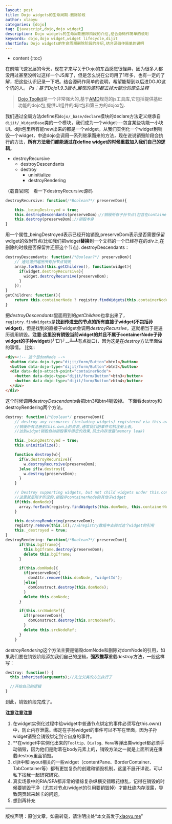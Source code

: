 ```yaml
---
layout: post
title: Dojo widgets的生命周期-删除阶段
author: xlaoyu
categories: [dojo]
tag: [javascript,dojo,dojo widget]
description: Dojo widgets的生命周期删除阶段的介绍,结合源码作简单的说明
keywords: dojo,dojo widget,widget lifecycle,dijit
shortinfo: Dojo widgets的生命周期删除阶段的介绍,结合源码作简单的说明
---
```


* content
{:toc}

在前端飞速发展的今天，现在才来写关于Dojo的东西感觉很怪异，因为很多人都没用过甚至没听过这样一个JS库了，但是怎么说在公司用了1年多，也有一定的了解，把这些认识记录一下吧。结合源码作简单的说明，希望能帮到以后进DOJO这个坑的人。
*Ps：基于Dojo1.9.3版本,展现的源码都去掉大部分的原生注释*



> [Dojo Toolkit](http://dojotoolkit.org/)是一个非常强大的,基于[AMD](https://github.com/amdjs/amdjs-api/blob/master/AMD.md)规范的js工具库,它包括提供基础功能的dojo包,提供UI组件的dijit包和第三方的dojox包.

我们通过全局方法define和``dojo/_base/declare``模块的declare方法定义继承自``dijit/_WidgetBase``类的一个模块，我们成为一个widget---包含某些功能一小块UI。dijit包里所有能new出来的都是一个widget，从我们实例化一个widget到销毁一个widget，中途dojo会调用一系列继承而来的方法，现在说说销毁阶段会执行的方法，**所有方法我们都能通过在define widget的时候重载加入我们自己的逻辑**。

* destroyRecursive
  * destroyDescendants
  * destroy
    * uninitialize
    * destroyRendering

（载自官网）
看一下destroyRecursive源码

```js
destroyRecursive: function(/*Boolean?*/ preserveDom){

    this._beingDestroyed = true;
    this.destroyDescendants(preserveDom);//销毁所有子孙节点(包含在containerNode里面的节点)
    this.destroy(preserveDom);//销毁本身
}
```

用一个属性_beingDestroyed表示已经开始销毁,preserveDom表示是否需要保留wdiget的依附节点(比如我们把widget**替换**到一个文档的一个已经存在的*div*上,在删除的时候是否保留并还原这个节点).
destroyDescendants：

```js
destroyDescendants: function(/*Boolean?*/ preserveDom){
    // 通过递归遍历所有孙节点销毁
    array.forEach(this.getChildren(), function(widget){
      if(widget.destroyRecursive){
        widget.destroyRecursive(preserveDom);
      }
    });
}
getChildren: function(){
    return this.containerNode ? registry.findWidgets(this.containerNode) : [];
}
```

把*destroyDescendants*里面用到的*getChildren*也拿出来了，``registry.findWidgets``是**找到传进去的节点的所有直接子widget(不包括孙widget)**，但是找到的直接子widget会调用*destroyRecursive*，这就相当于是遍历调用销毁。**注意:这里没有销毁当前widget的并且不属于containerNode子孙widget的子孙widget**((╯‵□′)╯︵┻━┻有点拗口)，因为这是在*destroy*方法里面做的事情。
比如:

```html
<div><!-- 这个是domNode -->
  <button data-dojo-type="dijit/form/Button">btn1</button>
  <button data-dojo-type="dijit/form/Button">btn2</button>
  <div data-dojo-attach-point="containerNode">
    <button data-dojo-type="dijit/form/Button">btn3</button>
    <button data-dojo-type="dijit/form/Button">btn4</button>
  </div>
</div>
```

这个时候调用*destroyDescendants*会把btn3和btn4销毁掉。
下面看destroy和destroyRendering两个方法。


```js
destroy: function(/*Boolean*/ preserveDom){
    // destroy any resources (including widgets) registered via this.own().
    //销毁所有注册到this.own上的资源,通常我们把事件句柄注册上去,
    //达到widget销毁自动销毁事件绑定的效果,防止内存泄露(memory leak)

    this._beingDestroyed = true;
    this.uninitialize();

    function destroy(w){
      if(w.destroyRecursive){
        w.destroyRecursive(preserveDom);
      }else if(w.destroy){
        w.destroy(preserveDom);
      }
    }

    // Destroy supporting widgets, but not child widgets under this.containerNode
    //这里就是刚才所说的,销毁非containerNode的其他子widget
    if(this.domNode){
      array.forEach(registry.findWidgets(this.domNode, this.containerNode), destroy);
    }

    this.destroyRendering(preserveDom);
    registry.remove(this.id);//从registry数组中去掉对这个widget的引用
    this._destroyed = true;
}
destroyRendering: function(/*Boolean?*/ preserveDom){
      if(this.bgIframe){
        this.bgIframe.destroy(preserveDom);
        delete this.bgIframe;
      }

      if(this.domNode){
        if(preserveDom){
          domAttr.remove(this.domNode, "widgetId");
        }else{
          domConstruct.destroy(this.domNode);
        }
        delete this.domNode;
      }

      if(this.srcNodeRef){
        if(!preserveDom){
          domConstruct.destroy(this.srcNodeRef);
        }
        delete this.srcNodeRef;
      }
    }
```

*destroyRendering*这个方法主要是销毁domNode和删除对domNode的引用，如果我们要在销毁阶段添加我们自己的逻辑，**强烈推荐**重载*destroy*方法，一般这样写：

```js
destroy: function() {
  this.inherited(arguments);//先让父类的方法执行了

  //开始自己的逻辑
}
```

到此，销毁阶段完成了。

**注意注意注意**

1. 在widget实例化过程中给widget中普通节点绑定的事件必须写在this.own()中，防止内存泄露。绑定在子孙widget的事件可以不写在里面，因为子孙widget销毁会销毁绑定到它自身的事件。
2. **在widget中实例化出来的``Tooltip、Dialog、Menu``等弹出类widget都必须手动销毁，因为他们是附着在body元素上的，销毁方法之一就是上面所说在重载destroy里面销毁。
3. dijit中和layout相关的一些widget（contentPane、BorderContainer、TabContainer等）都有更加复杂的创建和销毁机制，这里不展开详说，可以私下找我一起研究研究。
4. 真实场景中的RIA/SPA都非常的错综复杂纵横交错眼花缭乱，记得在销毁的时候要销毁干净（尤其对节点/widget的引用要销毁掉）才能杜绝内存泄露，导致网页越来越卡的问题。
5. 想到再补充

----------

版权声明：原创文章，如需转载，请注明出处“本文首发于[xlaoyu.me](https://www.xlaoyu.me)”
